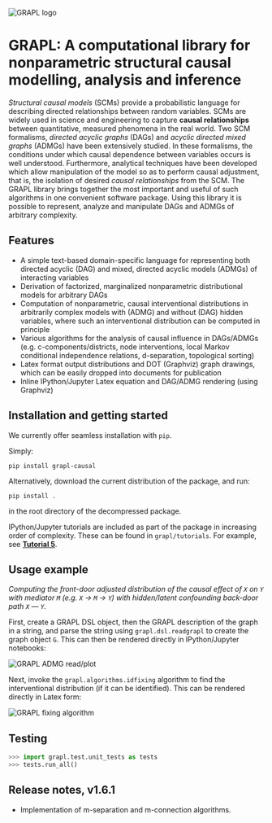 ![GRAPL logo](https://raw.githubusercontent.com/max-little/GRAPL/main/grapl.png)
# GRAPL: A computational library for nonparametric structural causal modelling, analysis and inference

*Structural causal models* (SCMs) provide a probabilistic language for describing directed relationships between random variables. SCMs are widely used in science and engineering to capture **causal relationships** between quantitative, measured phenomena in the real world. Two SCM formalisms, *directed acyclic graphs* (DAGs) and *acyclic directed mixed graphs* (ADMGs) have been extensively studied. In these formalisms, the conditions under which causal dependence between variables occurs is well understood. Furthermore, analytical techniques have been developed which allow manipulation of the model so as to perform causal adjustment, that is, the isolation of desired *causal relationships* from the SCM. The GRAPL library brings together the most important and useful of such algorithms in one convenient software package. Using this library it is possible to represent, analyze and manipulate DAGs and ADMGs of arbitrary complexity.

## Features
- A simple text-based domain-specific language for representing both directed acyclic (DAG) and mixed, directed acyclic models (ADMGs) of interacting variables
- Derivation of factorized, marginalized nonparametric distributional models for arbitrary DAGs
- Computation of nonparametric, causal interventional distributions in arbitrarily complex models with (ADMG) and without (DAG) hidden variables, where such an interventional distribution can be computed in principle
- Various algorithms for the analysis of causal influence in DAGs/ADMGs (e.g. c-components/districts, node interventions, local Markov conditional independence relations, d-separation, topological sorting)
- Latex format output distributions and DOT (Graphviz) graph drawings, which can be easily dropped into documents for publication
- Inline IPython/Jupyter Latex equation and DAG/ADMG rendering (using Graphviz)

## Installation and getting started

We currently offer seamless installation with `pip`. 

Simply:
```
pip install grapl-causal
```

Alternatively, download the current distribution of the package, and run:
```
pip install .
```
in the root directory of the decompressed package.

IPython/Jupyter tutorials are included as part of the package in increasing order of complexity. These can be found in `grapl/tutorials`.
For example, see **[Tutorial 5](grapl/tutorials/tutorial_05.ipynb)**.

## Usage example
*Computing the front-door adjusted distribution of the causal effect of `X` on `Y` with mediator `M` (e.g. `X` &rarr; `M` &rarr; `Y`) with hidden/latent confounding back-door path `X` &mdash; `Y`.*

First, create a GRAPL DSL object, then the GRAPL description of the graph in a string, and parse the string using `grapl.dsl.readgrapl` to create the graph object `G`. This can then be rendered directly in IPython/Jupyter notebooks:

![GRAPL ADMG read/plot](https://raw.githubusercontent.com/max-little/GRAPL/main/grapl_admg_read_plot.png)

Next, invoke the `grapl.algorithms.idfixing` algorithm to find the interventional distribution (if it can be identified). This can be rendered directly in Latex form:

![GRAPL fixing algorithm](https://raw.githubusercontent.com/max-little/GRAPL/main/grapl_idfixing.png)

## Testing

```python
>>> import grapl.test.unit_tests as tests
>>> tests.run_all()
```

## Release notes, v1.6.1
- Implementation of m-separation and m-connection algorithms.
